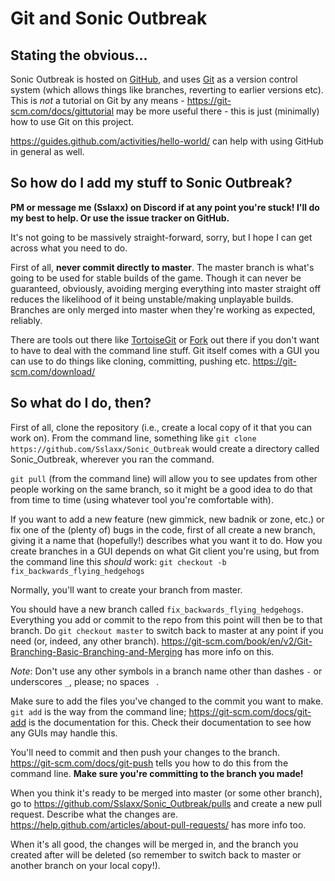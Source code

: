 # Git and Sonic Outbreak

## Stating the obvious...

Sonic Outbreak is hosted on [GitHub](https://github.com/), and uses [Git](https://git-scm.com/) as a version control system (which allows things like branches, reverting to earlier versions etc). This is *not* a tutorial on Git by any means - https://git-scm.com/docs/gittutorial may be more useful there - this is just (minimally) how to use Git on this project.

https://guides.github.com/activities/hello-world/ can help with using GitHub in general as well.

## So how do I add my stuff to Sonic Outbreak?

**PM or message me (Sslaxx) on Discord if at any point you're stuck! I'll do my best to help. Or use the issue tracker on GitHub.**

It's not going to be massively straight-forward, sorry, but I hope I can get across what you need to do.

First of all, **never commit directly to master**. The master branch is what's going to be used for stable builds of the game. Though it can never be guaranteed, obviously, avoiding merging everything into master straight off reduces the likelihood of it being unstable/making unplayable builds. Branches are only merged into master when they're working as expected, reliably.

There are tools out there like [TortoiseGit](https://tortoisegit.org/) or [Fork](https://git-fork.com/) out there if you don't want to have to deal with the command line stuff. Git itself comes with a GUI you can use to do things like cloning, committing, pushing etc. https://git-scm.com/download/

## So what do I do, then?

First of all, clone the repository (i.e., create a local copy of it that you can work on). From the command line, something like `git clone https://github.com/Sslaxx/Sonic_Outbreak` would create a directory called Sonic_Outbreak, wherever you ran the command.

`git pull` (from the command line) will allow you to see updates from other people working on the same branch, so it might be a good idea to do that from time to time (using whatever tool you're comfortable with).

If you want to add a new feature (new gimmick, new badnik or zone, etc.) or fix one of the (plenty of) bugs in the code, first of all create a new branch, giving it a name that (hopefully!) describes what you want it to do. How you create branches in a GUI depends on what Git client you're using, but from the command line this *should* work: `git checkout -b fix_backwards_flying_hedgehogs`

Normally, you'll want to create your branch from master.

You should have a new branch called `fix_backwards_flying_hedgehogs`. Everything you add or commit to the repo from this point will then be to that branch. Do `git checkout master` to switch back to master at any point if you need (or, indeed, any other branch). https://git-scm.com/book/en/v2/Git-Branching-Basic-Branching-and-Merging has more info on this.

*Note*: Don't use any other symbols in a branch name other than dashes `-` or underscores `_`, please; no spaces ` `.

Make sure to add the files you've changed to the commit you want to make. `git add` is the way from the command line; https://git-scm.com/docs/git-add is the documentation for this. Check their documentation to see how any GUIs may handle this.

You'll need to commit and then push your changes to the branch. https://git-scm.com/docs/git-push tells you how to do this from the command line. **Make sure you're committing to the branch you made!**

When you think it's ready to be merged into master (or some other branch), go to https://github.com/Sslaxx/Sonic_Outbreak/pulls and create a new pull request. Describe what the changes are. https://help.github.com/articles/about-pull-requests/ has more info too.

When it's all good, the changes will be merged in, and the branch you created after will be deleted (so remember to switch back to master or another branch on your local copy!).
